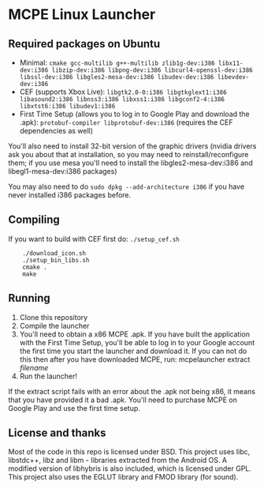 MCPE Linux Launcher
===================

## Required packages on Ubuntu

- Minimal: `cmake gcc-multilib g++-multilib zlib1g-dev:i386 libx11-dev:i386 libzip-dev:i386 libpng-dev:i386 libcurl4-openssl-dev:i386 libssl-dev:i386 libgles2-mesa-dev:i386 libudev-dev:i386 libevdev-dev:i386`
- CEF (supports Xbox Live): `libgtk2.0-0:i386 libgtkglext1:i386 libasound2:i386 libnss3:i386 libxss1:i386 libgconf2-4:i386 libxtst6:i386 libudev1:i386`
- First Time Setup (allows you to log in to Google Play and download the .apk): `protobuf-compiler libprotobuf-dev:i386` (requires the CEF dependencies as well)

You'll also need to install 32-bit version of the graphic drivers (nvidia drivers ask you about that at installation, so
you may need to reinstall/reconfigure them; if you use mesa you'll need to install the libgles2-mesa-dev:i386 and
libegl1-mesa-dev:i386 packages)

You may also need to do `sudo dpkg --add-architecture i386` if you have never installed i386 packages before.

## Compiling

If you want to build with CEF first do: `./setup_cef.sh`
```
    ./download_icon.sh
    ./setup_bin_libs.sh
    cmake .
    make
```

## Running
1. Clone this repository
2. Compile the launcher
3. You'll need to obtain a x86 MCPE .apk. If you have built the application with the First Time Setup, you'll be able to log in to your Google account the first time you start the launcher and download it. If you can not do this then after you have downloaded MCPE, run: mcpelauncher extract _filename_
5. Run the launcher!

If the extract script fails with an error about the .apk not being x86, it means that you have provided it a bad .apk.
You'll need to purchase MCPE on Google Play and use the first time setup.

## License and thanks
Most of the code in this repo is licensed under BSD. This project uses libc, libstdc++, libz and libm - libraries
extracted from the Android OS. A modified version of libhybris is also included, which is licensed under GPL. This project
also uses the EGLUT library and FMOD library (for sound).
